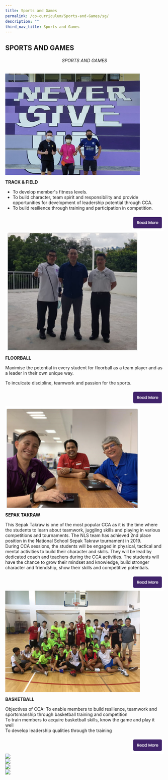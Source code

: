 ```yaml
---
title: Sports and Games
permalink: /co-curriculum/Sports-and-Games/sg/
description: ""
third_nav_title: Sports and Games
---
```

## SPORTS AND GAMES

###### <center> SPORTS AND GAMES</center>

<img src="/images/sng1.jpg" align=left style="width:85%">
<br clear=left>

**TRACK & FIELD**

*   To develop member's fitness levels.
*   To build character, team spirit and responsibility and provide opportunities for development of leadership potential through CCA.
*   To build resilience through training and participation in competition.

<p><a href="https://www.ezhishi.net/CKPSebook2022/">
<img style="width:20%" align=right src="/images/readmore.jpg">
</a></p>

<img src="/images/sng2.jpg" align=left style="width:85%">
<br clear=left>

**FLOORBALL**

Maximise the potential in every student for floorball as a team player and as a leader in their own unique way.

To inculcate discipline, teamwork and passion for the sports.

<p><a href="https://www.ezhishi.net/CKPSebook2022/">
<img style="width:20%" align=right src="/images/readmore.jpg">
</a></p>

<img src="/images/sng3.jpg" align=left style="width:85%">
<br clear=left>

**SEPAK TAKRAW**

This Sepak Takraw is one of the most popular CCA as it is the time where the students to learn about teamwork, juggling skills and playing in various competitions and tournaments. The NLS team has achieved 2nd place position in the National School Sepak Takraw tournament in 2019.<br>
During CCA sessions, the students will be engaged in physical, tactical and mental activities to build their character and skills. They will be lead by dedicated coach and teachers during the CCA activities. The students will have the chance to grow their mindset and knowledge, build stronger character and friendship, show their skills and competitive potentials.

<p><a href="https://www.ezhishi.net/CKPSebook2022/">
<img style="width:20%" align=right src="/images/readmore.jpg">
</a></p>

<img src="/images/sng4.jpeg" align=left style="width:85%">
<br clear=left>

**BASKETBALL**

Objectives of CCA: To enable members to build resilience, teamwork and sportsmanship through basketball training and competition<br>
To train members to acquire basketball skills, know the game and play it well<br>
To develop leadership qualities through the training

<p><a href="https://www.ezhishi.net/CKPSebook2022/">
<img style="width:20%" align=right src="/images/readmore.jpg">
</a></p>

<img src="/images/eng1.jpeg" align=left style="width:85%">
<br clear=left>

<img src="/images/eng1.jpeg" align=left style="width:85%">
<br clear=left>

<img src="/images/eng1.jpeg" align=left style="width:85%">
<br clear=left>

<img src="/images/eng1.jpeg" align=left style="width:85%">
<br clear=left>